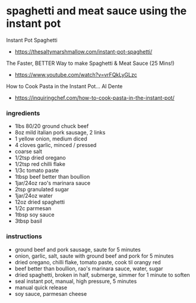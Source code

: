 # spaghetti and meat sauce using the instant pot

Instant Pot Spaghetti

- https://thesaltymarshmallow.com/instant-pot-spaghetti/

The Faster, BETTER Way to make Spaghetti & Meat Sauce (25 Mins!)

- https://www.youtube.com/watch?v=vrFQkLyGLzc

How to Cook Pasta in the Instant Pot... Al Dente

- https://inquiringchef.com/how-to-cook-pasta-in-the-instant-pot/

### ingredients

- 1lbs 80/20 ground chuck beef
- 8oz mild italian pork sausage, 2 links
- 1 yellow onion, medium diced
- 4 cloves garlic, minced / pressed
- coarse salt
- 1/2tsp dried oregano
- 1/2tsp red chilli flake
- 1/3c tomato paste
- 1tbsp beef better than boullion
- 1jar/24oz rao's marinara sauce
- 2tsp granulated sugar
- 1jar/24oz water
- 12oz dried spaghetti
- 1/2c parmesan
- 1tbsp soy sauce
- 3tbsp basil

### instructions

- ground beef and pork sausage, saute for 5 minutes
- onion, garlic, salt, saute with ground beef and pork for 5 minutes
- dried oregano, chilli flake, tomato paste, cook til orangy red
- beef better than boullion, rao's marinara sauce, water, sugar
- dried spaghetti, broken in half, submerge, simmer for 1 minute to soften
- seal instant pot, manual, high pressure, 5 minutes
- manual quick release
- soy sauce, parmesan cheese
